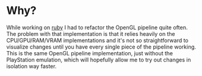 # Why? 

While working on [ruby](https://github.com/Ruenzuo/ruby) I had to refactor the OpenGL pipeline quite often. The problem with that implementation is that it relies heavily on the CPU/GPU/RAM/VRAM implementations and it's not so straightforward to visualize changes until you have every single piece of the pipeline working. This is the same OpenGL pipeline implementation, just without the PlayStation emulation, which will hopefully allow me to try out changes in isolation way faster.
